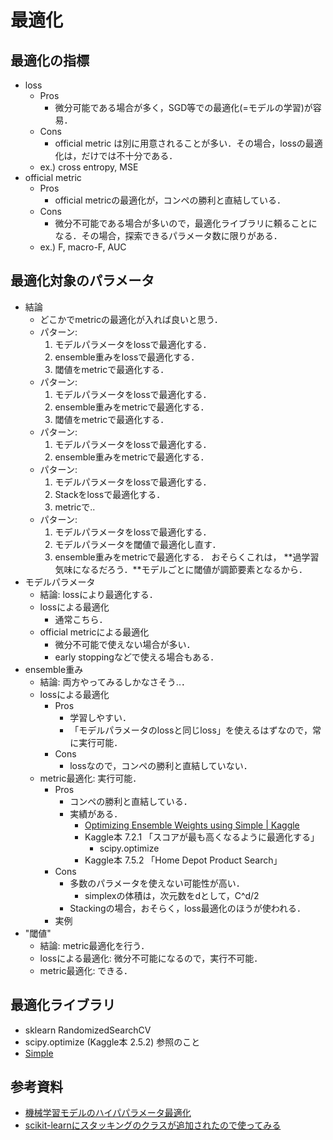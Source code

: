 # 最適化

## 最適化の指標
* loss
    - Pros
        * 微分可能である場合が多く，SGD等での最適化(=モデルの学習)が容易．
    - Cons
        * official metric は別に用意されることが多い．その場合，lossの最適化は，だけでは不十分である．
    - ex.) cross entropy, MSE
* official metric
    - Pros
        * official metricの最適化が，コンペの勝利と直結している．
    - Cons
        * 微分不可能である場合が多いので，最適化ライブラリに頼ることになる．その場合，探索できるパラメータ数に限りがある．
    - ex.) F, macro-F, AUC

## 最適化対象のパラメータ
* 結論
    - どこかでmetricの最適化が入れば良いと思う．
    - パターン:
        1. モデルパラメータをlossで最適化する．
        2. ensemble重みをlossで最適化する．
        3. 閾値をmetricで最適化する．
    - パターン:
        1. モデルパラメータをlossで最適化する．
        2. ensemble重みをmetricで最適化する．
        3. 閾値をmetricで最適化する．
    - パターン:
        1. モデルパラメータをlossで最適化する．
        2. ensemble重みをmetricで最適化する．
    - パターン:
        1. モデルパラメータをlossで最適化する．
        2. Stackをlossで最適化する．
        3. metricで..
    - パターン:
        1. モデルパラメータをlossで最適化する．
        2. モデルパラメータを閾値で最適化し直す．
        3. ensemble重みをmetricで最適化する．
        おそらくこれは， **過学習気味になるだろう．**モデルごとに閾値が調節要素となるから．
* モデルパラメータ
    - 結論: lossにより最適化する．
    - lossによる最適化
        * 通常こちら．
    - official metricによる最適化
        * 微分不可能で使えない場合が多い．
        * early stoppingなどで使える場合もある．
* ensemble重み
    - 結論: 両方やってみるしかなさそう..．
    - lossによる最適化
        * Pros
            - 学習しやすい．
            - 「モデルパラメータのlossと同じloss」を使えるはずなので，常に実行可能．
        * Cons
            - lossなので，コンペの勝利と直結していない．
    - metric最適化: 実行可能．
        * Pros
            - コンペの勝利と直結している．
            - 実績がある．
                - [Optimizing Ensemble Weights using Simple | Kaggle](https://www.kaggle.com/daisukelab/optimizing-ensemble-weights-using-simple#Optimizing-ensemble-weights)
                - Kaggle本 7.2.1 「スコアが最も高くなるように最適化する」
                    * scipy.optimize
                - Kaggle本 7.5.2 「Home Depot Product Search」
        * Cons
            - 多数のパラメータを使えない可能性が高い．
                * simplexの体積は，次元数をdとして，C^d/2
            - Stackingの場合，おそらく，loss最適化のほうが使われる．
        * 実例
* "閾値"
    - 結論: metric最適化を行う．
    - lossによる最適化: 微分不可能になるので，実行不可能．
    - metric最適化: できる．

## 最適化ライブラリ
* sklearn RandomizedSearchCV
* scipy.optimize (Kaggle本 2.5.2) 参照のこと
* [Simple](https://www.kaggle.com/daisukelab/optimizing-ensemble-weights-using-simple#Optimizing-ensemble-weights)

## 参考資料
* [機械学習モデルのハイパパラメータ最適化](https://www.slideshare.net/greetech/ss-110811527)
* [scikit-learnにスタッキングのクラスが追加されたので使ってみる](https://analytics-note.xyz/machine-learning/scikit-learn-stacking-classifier/)









